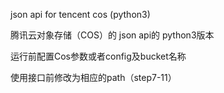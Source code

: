 json api for tencent cos (python3)

腾讯云对象存储（COS）的 json api的 python3版本

运行前配置Cos参数或者config及bucket名称

使用接口前修改为相应的path（step7-11）